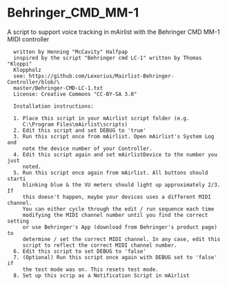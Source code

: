 Behringer_CMD_MM-1
==================

A script to support voice tracking in mAirlist with the Behringer CMD MM-1
MIDI controller

      written by Henning "McCavity" Halfpap
      inspired by the script "Behringer cmd LC-1" written by Thomas "Kloppi"
      Kloppholz
      see: https://github.com/Lexorius/Mairlist-Behringer-Controller/blob/\
      master/Behringer-CMD-LC-1.txt
      License: Creative Commons "CC-BY-SA 3.0"

      Installation instructions:

      1. Place this script in your mAirlist script folder (e.g.
         C:\Program Files\mAirlist\scripts)
      2. Edit this script and set DEBUG to 'true'
      3. Run this script once from mAirlist. Open mAirlist's System Log and
         note the device number of your Controller.
      4. Edit this script again and set mAirlistDevice to the number you just
         noted.
      5. Run this script once again from mAirlist. All buttons should starti
         blinking blue & the VU meters should light up approximately 2/3. If
         this doesn't happen, maybe your devices uses a different MIDI channel.
         You can either cycle through the edit / run sequence each time
         modifying the MIDI channel number until you find the correct setting
         or use Behringer's App (download from Behringer's product page) to
         determine / set the correct MIDI channel. In any case, edit this
         script to reflect the correct MIDI channel number.
      6. Edit this script to set DEBUG to 'false'
      7. (Optional) Run this script once again with DEBUG set to 'false' if
         the test mode was on. This resets test mode.
      8. Set up this scrip as a Notification Script in mAirlist
